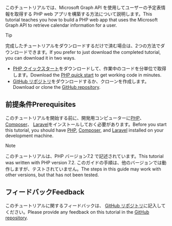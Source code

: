 <!-- markdownlint-disable MD002 MD041 -->

<span data-ttu-id="81204-101">このチュートリアルでは、Microsoft Graph API を使用してユーザーの予定表情報を取得する PHP web アプリを構築する方法について説明します。</span><span class="sxs-lookup"><span data-stu-id="81204-101">This tutorial teaches you how to build a PHP web app that uses the Microsoft Graph API to retrieve calendar information for a user.</span></span>

> [!TIP]
> <span data-ttu-id="81204-102">完成したチュートリアルをダウンロードするだけで済む場合は、2つの方法でダウンロードできます。</span><span class="sxs-lookup"><span data-stu-id="81204-102">If you prefer to just download the completed tutorial, you can download it in two ways.</span></span>
>
> - <span data-ttu-id="81204-103">[PHP クイックスタート](https://developer.microsoft.com/graph/quick-start?platform=option-php)をダウンロードして、作業中のコードを分単位で取得します。</span><span class="sxs-lookup"><span data-stu-id="81204-103">Download the [PHP quick start](https://developer.microsoft.com/graph/quick-start?platform=option-php) to get working code in minutes.</span></span>
> - <span data-ttu-id="81204-104">[GitHub リポジトリ](https://github.com/microsoftgraph/msgraph-training-phpapp)をダウンロードするか、クローンを作成します。</span><span class="sxs-lookup"><span data-stu-id="81204-104">Download or clone the [GitHub repository](https://github.com/microsoftgraph/msgraph-training-phpapp).</span></span>

## <a name="prerequisites"></a><span data-ttu-id="81204-105">前提条件</span><span class="sxs-lookup"><span data-stu-id="81204-105">Prerequisites</span></span>

<span data-ttu-id="81204-106">このチュートリアルを開始する前に、開発用コンピューターに[PHP](http://php.net/downloads.php)、 [Composer](https://getcomposer.org/)、 [Laravel](https://laravel.com/)をインストールしておく必要があります。</span><span class="sxs-lookup"><span data-stu-id="81204-106">Before you start this tutorial, you should have [PHP](http://php.net/downloads.php), [Composer](https://getcomposer.org/), and [Laravel](https://laravel.com/) installed on your development machine.</span></span>

> [!NOTE]
> <span data-ttu-id="81204-107">このチュートリアルは、PHP バージョン7.2 で記述されています。</span><span class="sxs-lookup"><span data-stu-id="81204-107">This tutorial was written with PHP version 7.2.</span></span> <span data-ttu-id="81204-108">このガイドの手順は、他のバージョンでは動作しますが、テストされていません。</span><span class="sxs-lookup"><span data-stu-id="81204-108">The steps in this guide may work with other versions, but that has not been tested.</span></span>

## <a name="feedback"></a><span data-ttu-id="81204-109">フィードバック</span><span class="sxs-lookup"><span data-stu-id="81204-109">Feedback</span></span>

<span data-ttu-id="81204-110">このチュートリアルに関するフィードバックは、 [GitHub リポジトリ](https://github.com/microsoftgraph/msgraph-training-phpapp)に記入してください。</span><span class="sxs-lookup"><span data-stu-id="81204-110">Please provide any feedback on this tutorial in the [GitHub repository](https://github.com/microsoftgraph/msgraph-training-phpapp).</span></span>